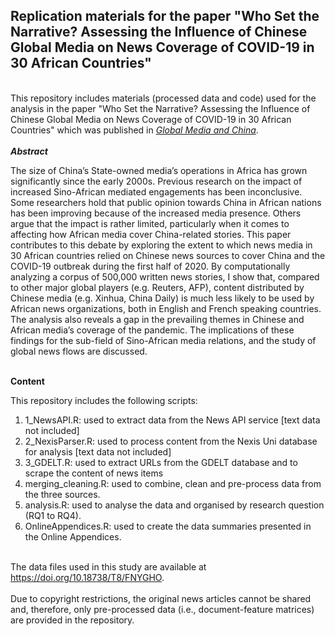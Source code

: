 ## Replication materials for the paper "Who Set the Narrative? Assessing the Influence of Chinese Global Media on News Coverage of COVID-19 in 30 African Countries"
<br>
This repository includes materials (processed data and code) used for the analysis in the paper "Who Set the Narrative? Assessing the Influence of Chinese Global Media on News Coverage of COVID-19 in 30 African Countries" which was published in <em><a href="https://journals.sagepub.com/doi/full/10.1177/20594364211013714" target="_blank">Global Media and China</em></a>.
<br>
<br>
<strong><em>Abstract</em></strong><br>
<p>The size of China’s State-owned media’s operations in Africa has grown significantly since the early 2000s. Previous research on the impact of increased Sino-African mediated engagements has been inconclusive. Some researchers hold that public opinion towards China in African nations has been improving because of the increased media presence. Others argue that the impact is rather limited, particularly when it comes to affecting how African media cover China-related stories. This paper contributes to this debate by exploring the extent to which news media in 30 African countries relied on Chinese news sources to cover China and the COVID-19 outbreak during the first half of 2020. By computationally analyzing a corpus of 500,000 written news stories, I show that, compared to other major global players (e.g. Reuters, AFP), content distributed by Chinese media (e.g. Xinhua, China Daily) is much less likely to be used by African news organizations, both in English and French speaking countries. The analysis also reveals a gap in the prevailing themes in Chinese and African media’s coverage of the pandemic. The implications of these findings for the sub-field of Sino-African media relations, and the study of global news flows are discussed.</p>
<br>
<strong>Content</strong><br>
<p>This repository includes the following scripts:</p>
<ol>
  <li>1_NewsAPI.R: used to extract data from the News API service [text data not included] </li>
  <li>2_NexisParser.R: used to process content from the Nexis Uni database for analysis [text data not included]</li>  
  <li>3_GDELT.R: used to extract URLs from the GDELT database and to scrape the content of news items</li>
  <li>merging_cleaning.R: used to combine, clean and pre-process data from the three sources.</li>
  <li>analysis.R: used to analyse the data and organised by research question (RQ1 to RQ4).</li>
  <li>OnlineAppendices.R: used to create the data summaries presented in the Online Appendices.</li>
</ol>
<br>
The data files used in this study are available at <a href="https://doi.org/10.18738/T8/FNYGHO" target="_blank">https://doi.org/10.18738/T8/FNYGHO</a>.<br>
<br>
Due to copyright restrictions, the original news articles cannot be shared and, therefore, only pre-processed data (i.e., document-feature matrices) are provided in the repository.
